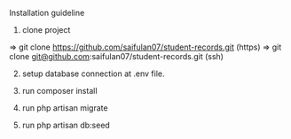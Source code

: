 Installation guideline

1. clone project
 
=> git clone https://github.com/saifulan07/student-records.git (https)
=> git clone git@github.com:saifulan07/student-records.git (ssh)

2. setup database connection at .env file.

3. run composer install

4. run php artisan migrate

5. run php artisan db:seed